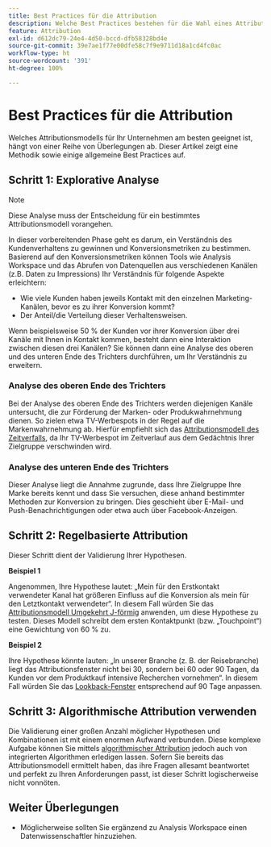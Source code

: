 ```yaml
---
title: Best Practices für die Attribution
description: Welche Best Practices bestehen für die Wahl eines Attributionsmodells?
feature: Attribution
exl-id: d612dc79-24e4-4d50-bccd-dfb58328bd4e
source-git-commit: 39e7ae1f77e00dfe58c7f9e9711d18a1cd4fc0ac
workflow-type: ht
source-wordcount: '391'
ht-degree: 100%

---
```


# Best Practices für die Attribution

Welches Attributionsmodells für Ihr Unternehmen am besten geeignet ist, hängt von einer Reihe von Überlegungen ab. Dieser Artikel zeigt eine Methodik sowie einige allgemeine Best Practices auf.

## Schritt 1: Explorative Analyse

>[!NOTE]
>Diese Analyse muss der Entscheidung für ein bestimmtes Attributionsmodell vorangehen.

In dieser vorbereitenden Phase geht es darum, ein Verständnis des Kundenverhaltens zu gewinnen und Konversionsmetriken zu bestimmen. Basierend auf den Konversionsmetriken können Tools wie Analysis Workspace und das Abrufen von Datenquellen aus verschiedenen Kanälen (z.B. Daten zu Impressions) Ihr Verständnis für folgende Aspekte erleichtern:

* Wie viele Kunden haben jeweils Kontakt mit den einzelnen Marketing-Kanälen, bevor es zu ihrer Konversion kommt?
* Der Anteil/die Verteilung dieser Verhaltensweisen.

Wenn beispielsweise 50 % der Kunden vor ihrer Konversion über drei Kanäle mit Ihnen in Kontakt kommen, besteht dann eine Interaktion zwischen diesen drei Kanälen?
Sie können dann eine Analyse des oberen und des unteren Ende des Trichters durchführen, um Ihr Verständnis zu erweitern.

### Analyse des oberen Ende des Trichters

Bei der Analyse des oberen Ende des Trichters werden diejenigen Kanäle untersucht, die zur Förderung der Marken- oder Produkwahrnehmung dienen. So zielen etwa TV-Werbespots in der Regel auf die Markenwahrnehmung ab. Hierfür empfiehlt sich das [Attributionsmodell des Zeitverfalls](/help/analysis-workspace/attribution/models.md), da Ihr TV-Werbespot im Zeitverlauf aus dem Gedächtnis Ihrer Zielgruppe verschwinden wird.

### Analyse des unteren Ende des Trichters

Dieser Analyse liegt die Annahme zugrunde, dass Ihre Zielgruppe Ihre Marke bereits kennt und dass Sie versuchen, diese anhand bestimmter Methoden zur Konversion zu bringen. Dies geschieht über E-Mail- und Push-Benachrichtigungen oder etwa auch über Facebook-Anzeigen.

## Schritt 2: Regelbasierte Attribution

Dieser Schritt dient der Validierung Ihrer Hypothesen.

**Beispiel 1**

Angenommen, Ihre Hypothese lautet: „Mein für den Erstkontakt verwendeter Kanal hat größeren Einfluss auf die Konversion als mein für den Letztkontakt verwendeter“. In diesem Fall würden Sie das [Attributionsmodell Umgekehrt J-förmig](/help/analysis-workspace/attribution/models.md) anwenden, um diese Hypothese zu testen. Dieses Modell schreibt dem ersten Kontaktpunkt (bzw. „Touchpoint“) eine Gewichtung von 60 % zu.

**Beispiel 2**

Ihre Hypothese könnte lauten: „In unserer Branche (z. B. der Reisebranche) liegt das Attributionsfenster nicht bei 30, sondern bei 60 oder 90 Tagen, da Kunden vor dem Produktkauf intensive Recherchen vornehmen“. In diesem Fall würden Sie das [Lookback-Fenster](https://experienceleague.adobe.com/docs/analytics-platform/using/cja-workspace/attribution/models.html?lang=de#lookback-windows) entsprechend auf 90 Tage anpassen.

## Schritt 3: Algorithmische Attribution verwenden

Die Validierung einer großen Anzahl möglicher Hypothesen und Kombinationen ist mit einem enormen Aufwand verbunden. Diese komplexe Aufgabe können Sie mittels [algorithmischer Attribution](/help/analysis-workspace/attribution/algorithmic.md) jedoch auch von integrierten Algorithmen erledigen lassen. Sofern Sie bereits das Attributionsmodell ermittelt haben, das ihre Fragen allesamt beantwortet und perfekt zu Ihren Anforderungen passt, ist dieser Schritt logischerweise nicht vonnöten.

## Weiter Überlegungen

* Möglicherweise sollten Sie ergänzend zu Analysis Workspace einen Datenwissenschaftler hinzuziehen.

